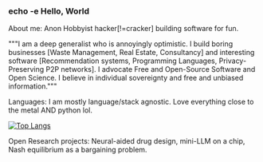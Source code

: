 ### echo -e Hello, World

About me: Anon Hobbyist hacker[!=cracker] building software for fun.

<Ignore>

"""I am a deep generalist who is annoyingly optimistic. I build boring businesses [Waste Management, Real Estate, Consultancy] and interesting software [Recommendation systems, Programming Languages, Privacy-Preserving P2P networks]. I advocate Free and Open-Source Software and Open Science. I believe in individual sovereignty and free and unbiased information."""

</Ignore>

Languages: I am mostly language/stack agnostic. Love everything close to the metal AND python lol. 

<Ignore>

[![Top Langs](https://github-readme-stats.vercel.app/api/top-langs/?username=hitbug-exe&layout=compact)](https://github.com/hitbug-exe/MRPR)

</Ignore>

Open Research projects: Neural-aided drug design, mini-LLM on a chip, Nash equilibrium as a bargaining problem.

